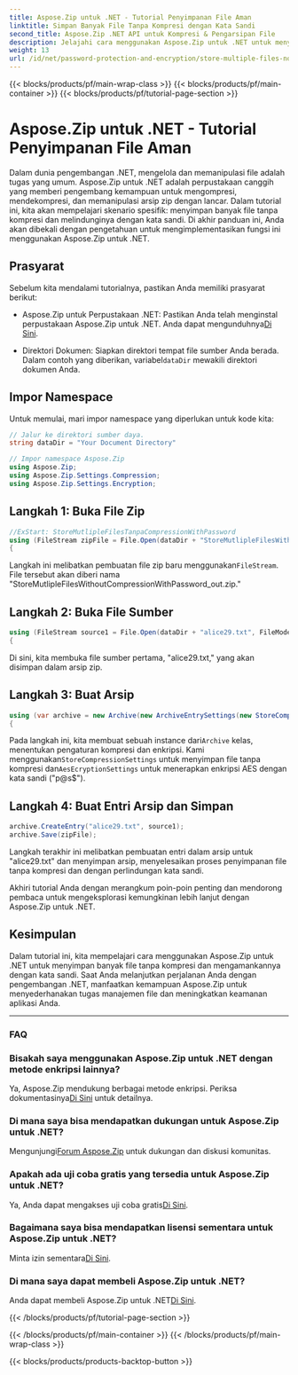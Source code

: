 ```yaml
---
title: Aspose.Zip untuk .NET - Tutorial Penyimpanan File Aman
linktitle: Simpan Banyak File Tanpa Kompresi dengan Kata Sandi
second_title: Aspose.Zip .NET API untuk Kompresi & Pengarsipan File
description: Jelajahi cara menggunakan Aspose.Zip untuk .NET untuk menyimpan banyak file dengan aman tanpa kompresi. Langkah mudah untuk perlindungan kata sandi. Buka kekuatan manajemen file!
weight: 13
url: /id/net/password-protection-and-encryption/store-multiple-files-no-compression-password/
---
```


{{< blocks/products/pf/main-wrap-class >}}
{{< blocks/products/pf/main-container >}}
{{< blocks/products/pf/tutorial-page-section >}}

# Aspose.Zip untuk .NET - Tutorial Penyimpanan File Aman


Dalam dunia pengembangan .NET, mengelola dan memanipulasi file adalah tugas yang umum. Aspose.Zip untuk .NET adalah perpustakaan canggih yang memberi pengembang kemampuan untuk mengompresi, mendekompresi, dan memanipulasi arsip zip dengan lancar. Dalam tutorial ini, kita akan mempelajari skenario spesifik: menyimpan banyak file tanpa kompresi dan melindunginya dengan kata sandi. Di akhir panduan ini, Anda akan dibekali dengan pengetahuan untuk mengimplementasikan fungsi ini menggunakan Aspose.Zip untuk .NET.

## Prasyarat

Sebelum kita mendalami tutorialnya, pastikan Anda memiliki prasyarat berikut:

-  Aspose.Zip untuk Perpustakaan .NET: Pastikan Anda telah menginstal perpustakaan Aspose.Zip untuk .NET. Anda dapat mengunduhnya[Di Sini](https://releases.aspose.com/zip/net/).

-  Direktori Dokumen: Siapkan direktori tempat file sumber Anda berada. Dalam contoh yang diberikan, variabel`dataDir` mewakili direktori dokumen Anda.

## Impor Namespace

Untuk memulai, mari impor namespace yang diperlukan untuk kode kita:

```csharp
// Jalur ke direktori sumber daya.
string dataDir = "Your Document Directory"

// Impor namespace Aspose.Zip
using Aspose.Zip;
using Aspose.Zip.Settings.Compression;
using Aspose.Zip.Settings.Encryption;
```

## Langkah 1: Buka File Zip

```csharp
//ExStart: StoreMutlipleFilesTanpaCompressionWithPassword
using (FileStream zipFile = File.Open(dataDir + "StoreMutlipleFilesWithoutCompressionWithPassword_out.zip", FileMode.Create))
{
```

 Langkah ini melibatkan pembuatan file zip baru menggunakan`FileStream`. File tersebut akan diberi nama "StoreMutlipleFilesWithoutCompressionWithPassword_out.zip."

## Langkah 2: Buka File Sumber

```csharp
using (FileStream source1 = File.Open(dataDir + "alice29.txt", FileMode.Open, FileAccess.Read))
{
```

Di sini, kita membuka file sumber pertama, "alice29.txt," yang akan disimpan dalam arsip zip.

## Langkah 3: Buat Arsip

```csharp
using (var archive = new Archive(new ArchiveEntrySettings(new StoreCompressionSettings(), new AesEcryptionSettings("p@s$", EncryptionMethod.AES256))))
{
```

 Pada langkah ini, kita membuat sebuah instance dari`Archive` kelas, menentukan pengaturan kompresi dan enkripsi. Kami menggunakan`StoreCompressionSettings` untuk menyimpan file tanpa kompresi dan`AesEcryptionSettings` untuk menerapkan enkripsi AES dengan kata sandi ("p@s$").

## Langkah 4: Buat Entri Arsip dan Simpan

```csharp
archive.CreateEntry("alice29.txt", source1);
archive.Save(zipFile);
```

Langkah terakhir ini melibatkan pembuatan entri dalam arsip untuk "alice29.txt" dan menyimpan arsip, menyelesaikan proses penyimpanan file tanpa kompresi dan dengan perlindungan kata sandi.

Akhiri tutorial Anda dengan merangkum poin-poin penting dan mendorong pembaca untuk mengeksplorasi kemungkinan lebih lanjut dengan Aspose.Zip untuk .NET.

## Kesimpulan

Dalam tutorial ini, kita mempelajari cara menggunakan Aspose.Zip untuk .NET untuk menyimpan banyak file tanpa kompresi dan mengamankannya dengan kata sandi. Saat Anda melanjutkan perjalanan Anda dengan pengembangan .NET, manfaatkan kemampuan Aspose.Zip untuk menyederhanakan tugas manajemen file dan meningkatkan keamanan aplikasi Anda.

---

### FAQ

### Bisakah saya menggunakan Aspose.Zip untuk .NET dengan metode enkripsi lainnya?
 Ya, Aspose.Zip mendukung berbagai metode enkripsi. Periksa dokumentasinya[Di Sini](https://reference.aspose.com/zip/net/) untuk detailnya.

### Di mana saya bisa mendapatkan dukungan untuk Aspose.Zip untuk .NET?
 Mengunjungi[Forum Aspose.Zip](https://forum.aspose.com/c/zip/37) untuk dukungan dan diskusi komunitas.

### Apakah ada uji coba gratis yang tersedia untuk Aspose.Zip untuk .NET?
 Ya, Anda dapat mengakses uji coba gratis[Di Sini](https://releases.aspose.com/).

### Bagaimana saya bisa mendapatkan lisensi sementara untuk Aspose.Zip untuk .NET?
 Minta izin sementara[Di Sini](https://purchase.aspose.com/temporary-license/).

### Di mana saya dapat membeli Aspose.Zip untuk .NET?
 Anda dapat membeli Aspose.Zip untuk .NET[Di Sini](https://purchase.aspose.com/buy).

{{< /blocks/products/pf/tutorial-page-section >}}

{{< /blocks/products/pf/main-container >}}
{{< /blocks/products/pf/main-wrap-class >}}

{{< blocks/products/products-backtop-button >}}
